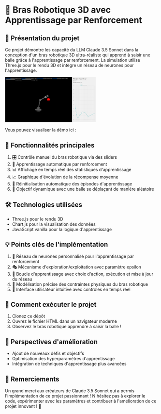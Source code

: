 # 🤖 Bras Robotique 3D avec Apprentissage par Renforcement

## 🌟 Présentation du projet

Ce projet démontre les capacité du LLM Claude 3.5 Sonnet dans la conception d'un bras robotique 3D ultra-réaliste qui apprend à saisir une balle grâce à l'apprentissage par renforcement. La simulation utilise Three.js pour le rendu 3D et intègre un réseau de neurones pour l'apprentissage.

<img src="./image_demo.png" alt="Demo Image" width="300"/>

Vous pouvez visualiser la démo ici :  

## 🔑 Fonctionnalités principales

1. 🎛️ Contrôle manuel du bras robotique via des sliders
2. 🧠 Apprentissage automatique par renforcement
3. 📊 Affichage en temps réel des statistiques d'apprentissage
4. 📈 Graphique d'évolution de la récompense moyenne
5. 🔄 Réinitialisation automatique des épisodes d'apprentissage
6. 🎯 Objectif dynamique avec une balle se déplaçant de manière aléatoire

## 🛠️ Technologies utilisées

- Three.js pour le rendu 3D
- Chart.js pour la visualisation des données
- JavaScript vanilla pour la logique d'apprentissage

## 💡 Points clés de l'implémentation

1. 🧮 Réseau de neurones personnalisé pour l'apprentissage par renforcement
2. 🎭 Mécanisme d'exploration/exploitation avec paramètre epsilon
3. 🔁 Boucle d'apprentissage avec choix d'action, exécution et mise à jour du réseau
4. 📐 Modélisation précise des contraintes physiques du bras robotique
5. 🌈 Interface utilisateur intuitive avec contrôles en temps réel

## 🚀 Comment exécuter le projet

1. Clonez ce dépôt
2. Ouvrez le fichier HTML dans un navigateur moderne
3. Observez le bras robotique apprendre à saisir la balle !

## 🔮 Perspectives d'amélioration

- Ajout de nouveaux défis et objectifs
- Optimisation des hyperparamètres d'apprentissage
- Intégration de techniques d'apprentissage plus avancées

## 👏 Remerciements

Un grand merci aux créateurs de Claude 3.5 Sonnet qui a permis l'implémentation de ce projet passionnant !
N'hésitez pas à explorer le code, expérimenter avec les paramètres et contribuer à l'amélioration de ce projet innovant ! 🎉

